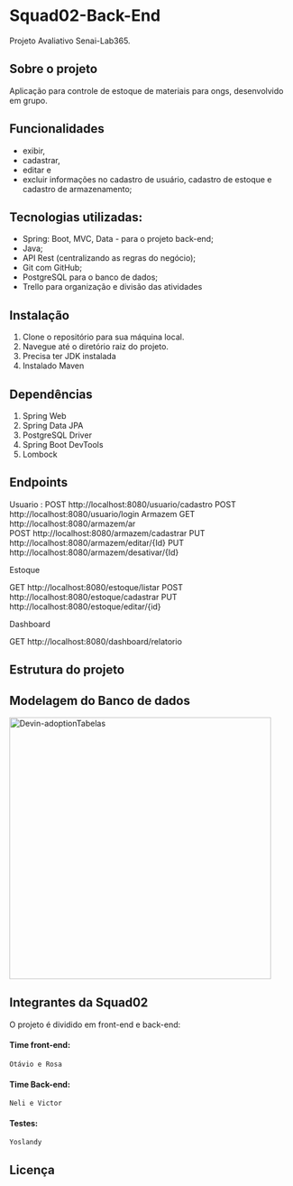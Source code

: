 # Squad02-Back-End
Projeto Avaliativo Senai-Lab365.
## Sobre o projeto
Aplicação para controle de estoque de materiais para ongs, desenvolvido em grupo.

## Funcionalidades
- exibir,
- cadastrar,
- editar e
-  excluir informações no cadastro de usuário, cadastro de estoque e cadastro de armazenamento;


## Tecnologias utilizadas:
- Spring: Boot, MVC, Data - para o projeto back-end;
- Java;
- API Rest (centralizando as regras do negócio);
- Git com GitHub;
- PostgreSQL para o banco de dados;
- Trello para organização e divisão das atividades

## Instalação
1. Clone o repositório para sua máquina local.
2. Navegue até o diretório raiz do projeto.
3. Precisa ter JDK instalada
4. Instalado Maven
   
## Dependências
1. Spring Web
2. Spring Data JPA
3. PostgreSQL Driver
4. Spring Boot DevTools
5. Lombock

## Endpoints
Usuario :
POST  http://localhost:8080/usuario/cadastro
POST  http://localhost:8080/usuario/login
Armazem
GET http://localhost:8080/armazem/ar  
POST http://localhost:8080/armazem/cadastrar
PUT http://localhost:8080/armazem/editar/{Id}
PUT http://localhost:8080/armazem/desativar/{Id}

Estoque

GET  http://localhost:8080/estoque/listar
POST http://localhost:8080/estoque/cadastrar
PUT http://localhost:8080/estoque/editar/{id}

Dashboard

GET http://localhost:8080/dashboard/relatorio


## Estrutura do projeto

## Modelagem do Banco de dados 
<img width="464" alt="Devin-adoptionTabelas" src="https://github.com/FuturoDEV-Ingleses/SQUAD02-Back-End-/assets/118769908/b8a854f2-c400-4200-a2af-46b6afafc4dd">



## Integrantes da Squad02
O projeto é dividido em front-end e back-end:
#### Time front-end:
    Otávio e Rosa
#### Time Back-end: 
    Neli e Victor
#### Testes: 
    Yoslandy

## Licença
